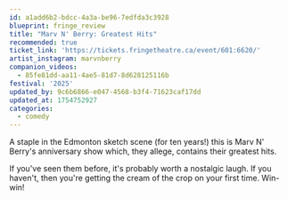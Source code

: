 ```yaml
---
id: a1add6b2-bdcc-4a3a-be96-7edfda3c3928
blueprint: fringe_review
title: "Marv N' Berry: Greatest Hits"
recommended: true
ticket_link: 'https://tickets.fringetheatre.ca/event/601:6620/'
artist_instagram: marvnberry
companion_videos:
  - 85fe81dd-aa11-4ae5-81d7-8d628125116b
festival: '2025'
updated_by: 9c6b6866-e047-4568-b3f4-71623caf17dd
updated_at: 1754752927
categories:
  - comedy
---
```

A staple in the Edmonton sketch scene (for ten years!) this is Marv N' Berry's anniversary show which, they allege, contains their greatest hits.

If you've seen them before, it's probably worth a nostalgic laugh. If you haven't, then you're getting the cream of the crop on your first time. Win-win!